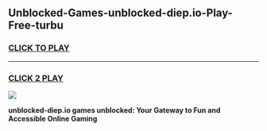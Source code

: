 
## Unblocked-Games-unblocked-diep.io-Play-Free-turbu
<h3>
<a href="https://premium76.site?title=unblocked-diep.io&ref=10A">CLICK TO PLAY</a></h3>
<hr>

<h3>
<a href="https://premium76.site?title=unblocked-diep.io&ref=10A">CLICK 2 PLAY</a>
  
</h3>

<a href="https://premium76.site?title=unblocked-diep.io&ref=10A"><img src="https://clearcache.store/games.png"></a>


**unblocked-diep.io games unblocked: Your Gateway to Fun and Accessible Online Gaming**
